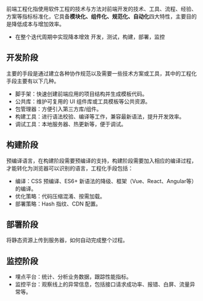 前端工程化指使用软件工程的技术与方法对前端开发的技术、工具、流程、经验、方案等指标标准化，它具备**模块化、组件化、规范化、自动化**四大特性，主要目的是降低成本与增加效率。
* 在整个迭代周期中实现降本增效
开发，测试，构建，部署，监控
## 开发阶段
主要的手段是通过建立各种协作规范以及需要一些技术方案或工具，其中的工程化手段主要有以下几种。

* 脚手架：快速创建前端应用的项目结构并生成模板代码。
* 公共库：维护可复用的 UI 组件库或工具模板等公共资源。
* 包管理器：方便引入第三方库/组件。
* 构建工具：进行语法校验、编译等工作，兼容最新语法，提升开发效率。
* 调试工具：本地服务器、热更新等，便于调试。
## 构建阶段
预编译语言，在构建阶段需要预编译的支持，构建阶段需要加入相应的编译过程，才能转化为浏览器可以识别的语言，工程化手段包括：
* 编译：CSS 预编译、ES6+ 新语法的降级、框架（Vue、React、Angular等）的编译。
* 优化策略：代码压缩混淆、按需加载。
* 部署策略：Hash 指纹、CDN 配置。
## 部署阶段
将静态资源上传到服务器，如何自动完成整个过程。
## 监控阶段
* 埋点平台：统计、分析业务数据，跟踪性能指标。
* 监控平台：观察线上的异常信息，包括接口请求成功率、报错、白屏、流量异常等。